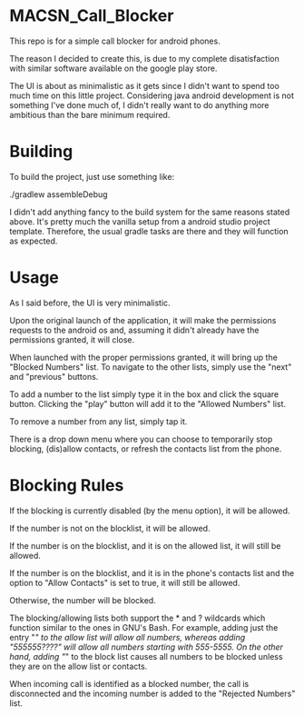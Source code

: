 # MACSN_Call_Blocker
This repo is for a simple call blocker for android phones.

The reason I decided to create this, is due to my complete disatisfaction with similar software available on the google play store.

The UI is about as minimalistic as it gets since I didn't want to spend too much time on this little project. Considering java android development is not something I've done much of, I didn't really want to do anything more ambitious than the bare minimum required.



# Building
To build the project, just use something like:

./gradlew assembleDebug

I didn't add anything fancy to the build system for the same reasons stated above. It's pretty much the vanilla setup from a android studio project template. Therefore, the usual gradle tasks are there and they will function as expected.


# Usage
As I said before, the UI is very minimalistic.

Upon the original launch of the application, it will make the permissions requests to the android os and, assuming it didn't already have the permissions granted, it will close.

When launched with the proper permissions granted, it will bring up the "Blocked Numbers" list. To navigate to the other lists, simply use the "next" and "previous" buttons.

To add a number to the list simply type it in the box and click the square button. Clicking the "play" button will add it to the "Allowed Numbers" list.

To remove a number from any list, simply tap it.

There is a drop down menu where you can choose to temporarily stop blocking, (dis)allow contacts, or refresh the contacts list from the phone.


# Blocking Rules
If the blocking is currently disabled (by the menu option), it will be allowed.

If the number is not on the blocklist, it will be allowed.

If the number is on the blocklist, and it is on the allowed list, it will still be allowed.

If the number is on the blocklist, and it is in the phone's contacts list and the option to "Allow Contacts" is set to true, it will still be allowed.

Otherwise, the number will be blocked.

The blocking/allowing lists both support the * and ? wildcards which function similar to the ones in GNU's Bash. For example, adding just the entry \"*\" to the allow list will allow all numbers, whereas adding "555555????" will allow all numbers starting with 555-5555. On the other hand, adding \"*\" to the block list causes all numbers to be blocked unless they are on the allow list or contacts.

When incoming call is identified as a blocked number, the call is disconnected and the incoming number is added to the "Rejected Numbers" list.
